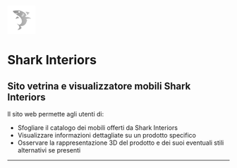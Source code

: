 ![Immagine](res/icon.png)

# Shark Interiors

## Sito vetrina e visualizzatore mobili Shark Interiors

Il sito web permette agli utenti di:

- Sfogliare il catalogo dei mobili offerti da Shark Interiors
- Visualizzare informazioni dettagliate su un prodotto specifico
- Osservare la rappresentazione 3D del prodotto e dei suoi eventuali stili alternativi se presenti

----
